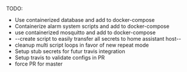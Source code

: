 TODO:
- Use containerized database and add to docker-compose
- Containerize alarm system scripts and add to docker-compose
- use containerized mosquitto and add to docker-compose
- --create script to easily transfer all secrets to home assistant host--
- cleanup multi script loops in favor of new repeat mode
- Setup stub secrets for futur travis integration
- Setup travis to validate configs in PR
- force PR for master
